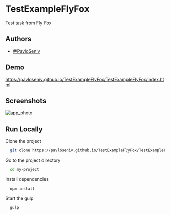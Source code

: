 # TestExampleFlyFox

Test task from Fly Fox

## Authors

- [@PavloSeniv](https://github.com/PavloSeniv)

## Demo

https://pavloseniv.github.io/TestExampleFlyFox/TestExampleFlyFox/index.html

## Screenshots

![app_photo](https://user-images.githubusercontent.com/71393825/132996883-df7b5af4-a42b-4e6e-89ac-93a759d495d3.PNG/468x300?text=App+Screenshot+Here)

## Run Locally

Clone the project

```bash
  git clone https://pavloseniv.github.io/TestExampleFlyFox/TestExampleFlyFox/index.html
```

Go to the project directory

```bash
  cd my-project
```

Install dependencies

```bash
  npm install
```

Start the gulp

```bash
  gulp
```
